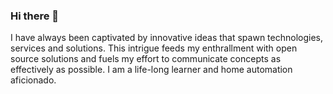 ### Hi there 👋

<!--
**davenowell/davenowell** is a ✨ _special_ ✨ repository because its `README.md` (this file) appears on your GitHub profile.

Here are some ideas to get you started:

- 🔭 I’m currently working on ...
- 🌱 I’m currently learning ...
- 👯 I’m looking to collaborate on ...
- 🤔 I’m looking for help with ...
- 💬 Ask me about ...
- 📫 How to reach me: ...
- 😄 Pronouns: ...
- ⚡ Fun fact: ...
-->

I have always been captivated by innovative ideas that spawn technologies, services and solutions. This intrigue feeds my enthrallment with open source solutions and fuels my effort to communicate concepts as effectively as possible. I am a life-long learner and home automation aficionado.
